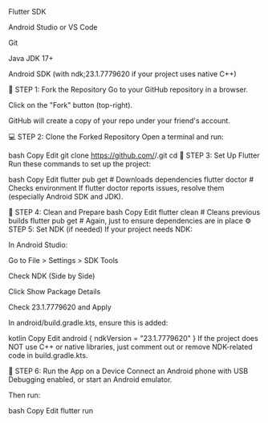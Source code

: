 

Flutter SDK

Android Studio or VS Code

Git

Java JDK 17+

Android SDK (with ndk;23.1.7779620 if your project uses native C++)

🔁 STEP 1: Fork the Repository
Go to your GitHub repository in a browser.

Click on the "Fork" button (top-right).

GitHub will create a copy of your repo under your friend's account.

💻 STEP 2: Clone the Forked Repository
Open a terminal and run:

bash
Copy
Edit
git clone https://github.com/<friend-username>/<your-repo-name>.git
cd <your-repo-name>
🔧 STEP 3: Set Up Flutter
Run these commands to set up the project:

bash
Copy
Edit
flutter pub get         # Downloads dependencies
flutter doctor          # Checks environment
If flutter doctor reports issues, resolve them (especially Android SDK and JDK).

🧹 STEP 4: Clean and Prepare
bash
Copy
Edit
flutter clean           # Cleans previous builds
flutter pub get         # Again, just to ensure dependencies are in place
⚙️ STEP 5: Set NDK (if needed)
If your project needs NDK:

In Android Studio:

Go to File > Settings > SDK Tools

Check NDK (Side by Side)

Click Show Package Details

Check 23.1.7779620 and Apply

In android/build.gradle.kts, ensure this is added:

kotlin
Copy
Edit
android {
    ndkVersion = "23.1.7779620"
}
If the project does NOT use C++ or native libraries, just comment out or remove NDK-related code in build.gradle.kts.

📱 STEP 6: Run the App on a Device
Connect an Android phone with USB Debugging enabled, or start an Android emulator.

Then run:

bash
Copy
Edit
flutter run
